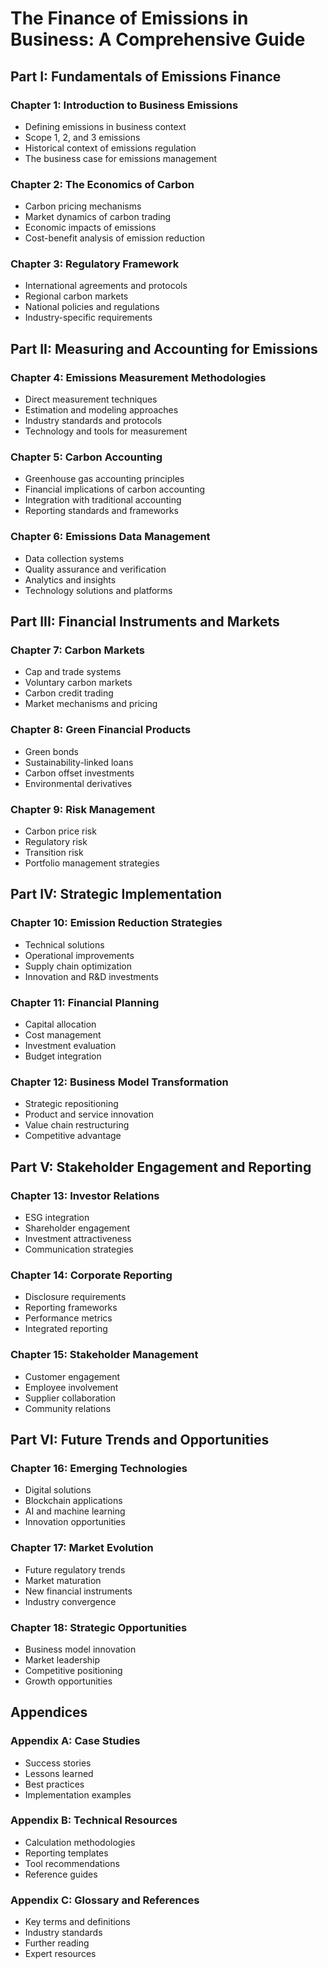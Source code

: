 # The Finance of Emissions in Business: A Comprehensive Guide

## Part I: Fundamentals of Emissions Finance

### Chapter 1: Introduction to Business Emissions

- Defining emissions in business context
- Scope 1, 2, and 3 emissions
- Historical context of emissions regulation
- The business case for emissions management

### Chapter 2: The Economics of Carbon

- Carbon pricing mechanisms
- Market dynamics of carbon trading
- Economic impacts of emissions
- Cost-benefit analysis of emission reduction

### Chapter 3: Regulatory Framework

- International agreements and protocols
- Regional carbon markets
- National policies and regulations
- Industry-specific requirements

## Part II: Measuring and Accounting for Emissions

### Chapter 4: Emissions Measurement Methodologies

- Direct measurement techniques
- Estimation and modeling approaches
- Industry standards and protocols
- Technology and tools for measurement

### Chapter 5: Carbon Accounting

- Greenhouse gas accounting principles
- Financial implications of carbon accounting
- Integration with traditional accounting
- Reporting standards and frameworks

### Chapter 6: Emissions Data Management

- Data collection systems
- Quality assurance and verification
- Analytics and insights
- Technology solutions and platforms

## Part III: Financial Instruments and Markets

### Chapter 7: Carbon Markets

- Cap and trade systems
- Voluntary carbon markets
- Carbon credit trading
- Market mechanisms and pricing

### Chapter 8: Green Financial Products

- Green bonds
- Sustainability-linked loans
- Carbon offset investments
- Environmental derivatives

### Chapter 9: Risk Management

- Carbon price risk
- Regulatory risk
- Transition risk
- Portfolio management strategies

## Part IV: Strategic Implementation

### Chapter 10: Emission Reduction Strategies

- Technical solutions
- Operational improvements
- Supply chain optimization
- Innovation and R&D investments

### Chapter 11: Financial Planning

- Capital allocation
- Cost management
- Investment evaluation
- Budget integration

### Chapter 12: Business Model Transformation

- Strategic repositioning
- Product and service innovation
- Value chain restructuring
- Competitive advantage

## Part V: Stakeholder Engagement and Reporting

### Chapter 13: Investor Relations

- ESG integration
- Shareholder engagement
- Investment attractiveness
- Communication strategies

### Chapter 14: Corporate Reporting

- Disclosure requirements
- Reporting frameworks
- Performance metrics
- Integrated reporting

### Chapter 15: Stakeholder Management

- Customer engagement
- Employee involvement
- Supplier collaboration
- Community relations

## Part VI: Future Trends and Opportunities

### Chapter 16: Emerging Technologies

- Digital solutions
- Blockchain applications
- AI and machine learning
- Innovation opportunities

### Chapter 17: Market Evolution

- Future regulatory trends
- Market maturation
- New financial instruments
- Industry convergence

### Chapter 18: Strategic Opportunities

- Business model innovation
- Market leadership
- Competitive positioning
- Growth opportunities

## Appendices

### Appendix A: Case Studies

- Success stories
- Lessons learned
- Best practices
- Implementation examples

### Appendix B: Technical Resources

- Calculation methodologies
- Reporting templates
- Tool recommendations
- Reference guides

### Appendix C: Glossary and References

- Key terms and definitions
- Industry standards
- Further reading
- Expert resources